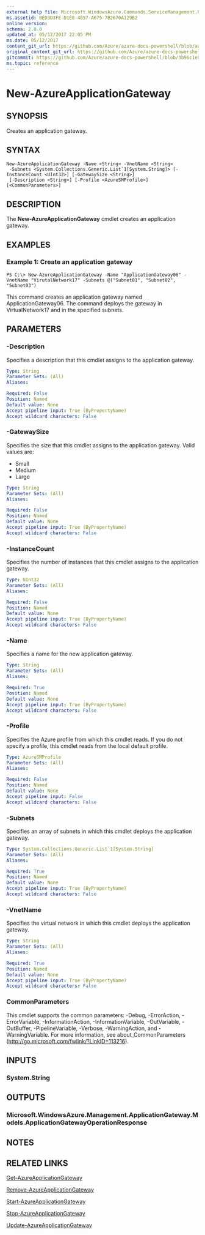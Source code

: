 ```yaml
---
external help file: Microsoft.WindowsAzure.Commands.ServiceManagement.Network.dll-Help.xml
ms.assetid: BED3D3FE-D1E8-4857-A675-7B2670A129B2
online version:
schema: 2.0.0
updated_at: 05/12/2017 22:05 PM
ms.date: 05/12/2017
content_git_url: https://github.com/Azure/azure-docs-powershell/blob/azurestack/azureps-cmdlets-docs/ServiceManagement/Azure/v4.0.0/New-AzureApplicationGateway.md
original_content_git_url: https://github.com/Azure/azure-docs-powershell/blob/azurestack/azureps-cmdlets-docs/ServiceManagement/Azure/v4.0.0/New-AzureApplicationGateway.md
gitcommit: https://github.com/Azure/azure-docs-powershell/blob/3b96c1e0b28fc56dfbf6de55728d5478e0d02def
ms.topic: reference
---
```


# New-AzureApplicationGateway

## SYNOPSIS
Creates an application gateway.

## SYNTAX

```
New-AzureApplicationGateway -Name <String> -VnetName <String>
 -Subnets <System.Collections.Generic.List`1[System.String]> [-InstanceCount <UInt32>] [-GatewaySize <String>]
 [-Description <String>] [-Profile <AzureSMProfile>] [<CommonParameters>]
```

## DESCRIPTION
The **New-AzureApplicationGateway** cmdlet creates an application gateway.

## EXAMPLES

### Example 1: Create an application gateway
```
PS C:\> New-AzureApplicationGateway -Name "ApplicationGateway06" -VnetName "VirutalNetwork17" -Subnets @("Subnet01", "Subnet02", "Subnet03")
```

This command creates an application gateway named ApplicationGateway06.
The command deploys the gateway in VirtualNetwork17 and in the specified subnets.

## PARAMETERS

### -Description
Specifies a description that this cmdlet assigns to the application gateway.

```yaml
Type: String
Parameter Sets: (All)
Aliases: 

Required: False
Position: Named
Default value: None
Accept pipeline input: True (ByPropertyName)
Accept wildcard characters: False
```

### -GatewaySize
Specifies the size that this cmdlet assigns to the application gateway.
Valid values are:

- Small
- Medium
- Large

```yaml
Type: String
Parameter Sets: (All)
Aliases: 

Required: False
Position: Named
Default value: None
Accept pipeline input: True (ByPropertyName)
Accept wildcard characters: False
```

### -InstanceCount
Specifies the number of instances that this cmdlet assigns to the application gateway.

```yaml
Type: UInt32
Parameter Sets: (All)
Aliases: 

Required: False
Position: Named
Default value: None
Accept pipeline input: True (ByPropertyName)
Accept wildcard characters: False
```

### -Name
Specifies a name for the new application gateway.

```yaml
Type: String
Parameter Sets: (All)
Aliases: 

Required: True
Position: Named
Default value: None
Accept pipeline input: True (ByPropertyName)
Accept wildcard characters: False
```

### -Profile
Specifies the Azure profile from which this cmdlet reads.
If you do not specify a profile, this cmdlet reads from the local default profile.

```yaml
Type: AzureSMProfile
Parameter Sets: (All)
Aliases: 

Required: False
Position: Named
Default value: None
Accept pipeline input: False
Accept wildcard characters: False
```

### -Subnets
Specifies an array of subnets in which this cmdlet deploys the application gateway.

```yaml
Type: System.Collections.Generic.List`1[System.String]
Parameter Sets: (All)
Aliases: 

Required: True
Position: Named
Default value: None
Accept pipeline input: True (ByPropertyName)
Accept wildcard characters: False
```

### -VnetName
Specifies the virtual network in which this cmdlet deploys the application gateway.

```yaml
Type: String
Parameter Sets: (All)
Aliases: 

Required: True
Position: Named
Default value: None
Accept pipeline input: True (ByPropertyName)
Accept wildcard characters: False
```

### CommonParameters
This cmdlet supports the common parameters: -Debug, -ErrorAction, -ErrorVariable, -InformationAction, -InformationVariable, -OutVariable, -OutBuffer, -PipelineVariable, -Verbose, -WarningAction, and -WarningVariable. For more information, see about_CommonParameters (http://go.microsoft.com/fwlink/?LinkID=113216).

## INPUTS

### System.String

## OUTPUTS

### Microsoft.WindowsAzure.Management.ApplicationGateway.Models.ApplicationGatewayOperationResponse

## NOTES

## RELATED LINKS

[Get-AzureApplicationGateway](./Get-AzureApplicationGateway.md)

[Remove-AzureApplicationGateway](./Remove-AzureApplicationGateway.md)

[Start-AzureApplicationGateway](./Start-AzureApplicationGateway.md)

[Stop-AzureApplicationGateway](./Stop-AzureApplicationGateway.md)

[Update-AzureApplicationGateway](./Update-AzureApplicationGateway.md)
